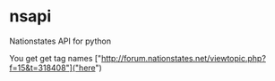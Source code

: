 # nsapi
Nationstates API for python

You get get tag names ["http://forum.nationstates.net/viewtopic.php?f=15&t=318408"]("here")

